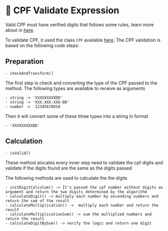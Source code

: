 # 👀 CPF Validate Expression

Valid CPF must have verified digits that follows some rules, learn more about in [here](https://www.macoratti.net/alg_cpf.htm#:~:text=O).

To validate CPF, it used the class `CPF` available [here](src/validators/cpf/cpf.validator.ts). 
The CPF validation is based on the following code steps:

## Preparation

	- checkAndTransform()
  
The first step is check and converting the type of the CPF passed to the method. The following types are available to receive as arguments

	- string -> 'XXXXXXXXXDD'
	- string -> 'XXX.XXX.XXX-DD'
	- number ->  12345678910

Then it will convert some of these three types into a string in format 
	
	- 'XXXXXXXXXDD'


## Calculation

	- isValid()
  
These method alocates every inner step need to validate the cpf digits and validate if the digits found are the same as the digits passed

The following methods are used to calculate the the digits

	- initDigitCalculum() -> It's passed the cpf number without digits as argument and return the two digits determined by the algorithm 
	- calculateDigit() -> multiply each number by ascending numbers and return the sum of the result
	- calculateMultiplication() ->  multiply each number and return the result
	- calculateMultiplicationSum() -> sum the multiplied numbers and return the result
	- calculateDigitBySum() -> verify the logic and return one digit

